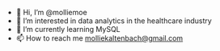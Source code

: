 - 👋 Hi, I’m @molliemoe
- 👀 I’m interested in data analytics in the healthcare industry
- 🌱 I’m currently learning MySQL
- 📫 How to reach me molliekaltenbach@gmail.com

<!---
molliemoe/molliemoe is a ✨ special ✨ repository because its `README.md` (this file) appears on your GitHub profile.
You can click the Preview link to take a look at your changes.
--->
